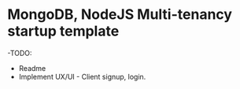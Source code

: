 # MongoDB, NodeJS Multi-tenancy startup template

-TODO: 
- Readme 
- Implement UX/UI - Client signup, login.


